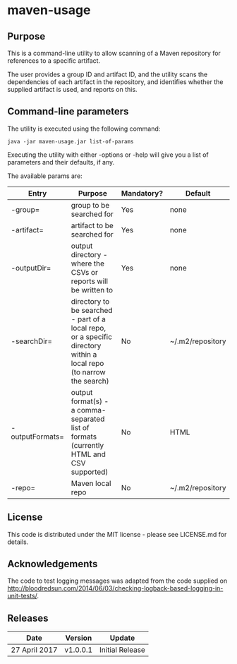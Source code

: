 # maven-usage

## Purpose

This is a command-line utility to allow scanning of a Maven repository for references to a specific artifact.

The user provides a group ID and artifact ID, and the utility scans the dependencies of each artifact in the repository, and identifies whether the supplied artifact is used, and reports on this.

## Command-line parameters

The utility is executed using the following command:

```
java -jar maven-usage.jar list-of-params
```

Executing the utility with either -options or -help will give you a list of parameters and their defaults, if any.

The available params are:

Entry | Purpose | Mandatory? | Default 
------|---------|------------|---------
-group= | group to be searched for | Yes | none
-artifact= | artifact to be searched for | Yes | none
-outputDir= | output directory - where the CSVs or reports will be written to | Yes | none
-searchDir= | directory to be searched - part of a local repo, or a specific directory within a local repo (to narrow the search)  | No | ~/.m2/repository
-outputFormats= | output format(s) - a comma-separated list of formats (currently HTML and CSV supported)  | No | HTML
-repo= | Maven local repo  | No | ~/.m2/repository

## License

This code is distributed under the MIT license - please see LICENSE.md for details.

## Acknowledgements

The code to test logging messages was adapted from the code supplied on http://bloodredsun.com/2014/06/03/checking-logback-based-logging-in-unit-tests/.

## Releases

Date | Version | Update
-----|---------|--------
27 April 2017 | v1.0.0.1 | Initial Release
